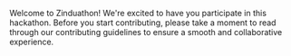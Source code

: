 Welcome to Zinduathon! We're excited to have you participate in this hackathon. Before you start contributing, please take a moment to read through our contributing guidelines to ensure a smooth and collaborative experience.


